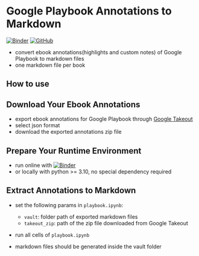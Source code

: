 # Google Playbook Annotations to Markdown

[![Binder][binder]][binder-ipynb] [![GitHub](https://img.shields.io/github/license/hoishing/playbook2md)](https://opensource.org/licenses/MIT)

- convert ebook annotations(highlights and custom notes) of Google Playbook to markdown files
- one markdown file per book

## How to use

## Download Your Ebook Annotations

- export ebook annotations for Google Playbook through [Google Takeout](https://takeout.google.com)
- select json format
- download the exported annotations zip file

## Prepare Your Runtime Environment

- run online with [![Binder][binder]][binder-ipynb]
- or locally with python >= 3.10, no special dependency required

## Extract Annotations to Markdown

- set the following params in `playbook.ipynb`:
  - `vault`: folder path of exported markdown files
  - `takeout_zip`: path of the zip file downloaded from Google Takeout

- run all cells of `playbook.ipynb`
- markdown files should be generated inside the vault folder

[binder]: https://mybinder.org/badge_logo.svg
[binder-ipynb]: https://mybinder.org/v2/gh/hoishing/playbook2md/HEAD?labpath=playbook.ipynb
